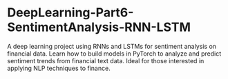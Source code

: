 # DeepLearning-Part6-SentimentAnalysis-RNN-LSTM
A deep learning project using RNNs and LSTMs for sentiment analysis on financial data. Learn how to build models in PyTorch to analyze and predict sentiment trends from financial text data. Ideal for those interested in applying NLP techniques to finance.
